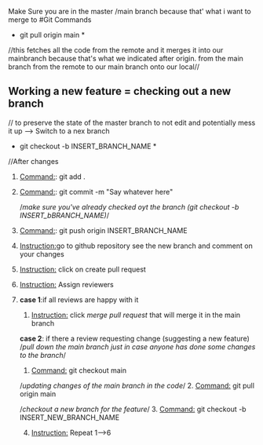 Make Sure you are in the master /main branch because that' what i want to merge to
#Git Commands
* git pull origin main *

//this fetches all the code from the remote and it merges it into our mainbranch because that's what we indicated after origin. from the main branch from the remote to our main branch onto our local//

## Working a new feature = checking out a new branch 
// to preserve the state of the master branch to not edit and potentially mess it up --> Switch to a nex branch 

* git checkout -b INSERT_BRANCH_NAME *

//After changes

1. <u>Command:</u>: git add .
   
2. <u>Command:</u>: git commit -m "Say whatever here"
   
   /*make sure you've already checked oyt the branch (git checkout -b INSERT_bBRANCH_NAME)*/
3. <u>Command:</u>: git push origin INSERT_BRANCH_NAME
   
4. <u>Instruction:</u>go to github repository see the new branch and comment on your changes
   
5. <u>Instruction:</u> click on create pull request
   
6. <u>Instruction:</u> Assign reviewers
   
7. **case 1**:if all reviews are happy with it
    1.  <u>Instruction:</u> click *merge pull request* that will merge it in the main branch
    
    **case 2**: if there a review requesting change (suggesting a new feature)
     /*pull down the main branch just in case anyone has done some changes to the branch*/
    1.   <u>Command:</u> git checkout main

     /*updating changes of the main branch in the code*/
    2.   <u>Command:</u> git pull origin main

     /*checkout a new branch for the feature*/
    3.   <u>Command:</u> git checkout -b INSERT_NEW_BRANCH_NAME
 
    4.   <u>Instruction:</u> Repeat 1-->6









